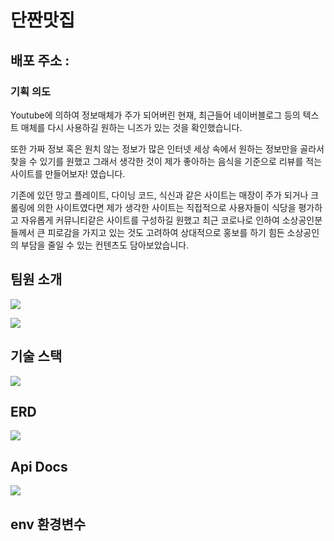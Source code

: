# 단짠맛집

## 배포 주소 : 

### 기획 의도

Youtube에 의하여 정보매체가 주가 되어버린 현재, 최근들어 
네이버블로그 등의 텍스트 매체를 다시 사용하길 원하는 니즈가 있는 것을 확인했습니다.

또한 가짜 정보 혹은 원치 않는 정보가 많은 인터넷 세상 속에서 원하는 정보만을 골라서 찾을 수 있기를 원했고
그래서 생각한 것이 제가 좋아하는 음식을 기준으로 리뷰를 적는 사이트를 만들어보자! 였습니다.

기존에 있던 망고 플레이트, 다이닝 코드, 식신과 같은 사이트는
매장이 주가 되거나 크롤링에 의한 사이트였다면
제가 생각한 사이트는 직접적으로 사용자들이 식당을 평가하고 자유롭게 커뮤니티같은 사이트를 구성하길 원했고
최근 코로나로 인하여 소상공인분들께서 큰 피로감을 가지고 있는 것도 고려하여 
상대적으로 홍보를 하기 힘든 소상공인의 부담을 줄일 수 있는 컨텐츠도 담아보았습니다.

## 팀원 소개

![](https://velog.velcdn.com/images/yukina1418/post/46fa979d-1ef1-4830-b331-bb7b6f8aff63/image.png)

![](https://velog.velcdn.com/images/yukina1418/post/7a983632-af4b-4e21-a24d-844ca2a7f16e/image.png)

## 기술 스택

![](https://velog.velcdn.com/images/yukina1418/post/f34d612c-4cf9-4f8d-8306-e775556943e5/image.png)

## ERD

![](https://velog.velcdn.com/images/yukina1418/post/01b2e9d2-88b1-4a99-8c47-2246b7fc5a16/image.png)

## Api Docs 

![](https://velog.velcdn.com/images/yukina1418/post/d7098b91-774d-4f87-9afc-d9132991e3af/image.png)

## env 환경변수


